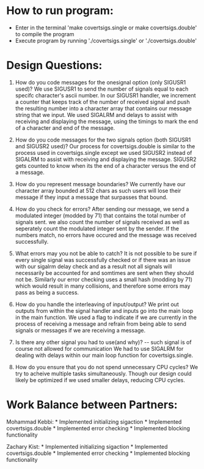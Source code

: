 
# How to run program:

*   Enter in the terminal 'make covertsigs.single or make covertsigs.double'
  to compile the program
* Execute program by running './covertsigs.single' or './covertsigs.double'
   

# Design Questions:

1. How do you code messages for the onesignal option (only SIGUSR1 used)?
   We use SIGUSR1 to send the number of signals equal to each specifc character's ascii number.
   In our SIGUSR1 handler, we increment a counter that keeps track of the number of received signal
   and push the resulting number into a character array that contains our message string that we input.
   We used SIGALRM and delays to assist with receiving and displaying the message, using the timings
   to mark the end of a character and end of the message.

2. How do you code messages for the two signals option (both SIGUSR1 and SIGUSR2 used)?
   Our process for covertsigs.double is similar to the process used in covertsigs.single except
   we used SIGUSR2 instead of SIGALRM to assist with receiving and displaying the message. SIGUSR2 
   gets counted to know when its the end of a character versus the end of a message.
   
3. How do you represent message boundaries?
   We currently have our character array bounded at 512 chars as such users will lose their message 
   if they input a message that surpasses that bound.
   
4. How do you check for errors?
   After sending our message, we send a modulated integer (modded by 71) that contains the total number of signals sent.
   we also count the number of signals received as well as seperately count the modulated integer sent by the sender.
   If the numbers match, no errors have occured and the message was received successfully.
   
5. What errors may you not be able to catch?
   It is not possible to be sure if every single signal was successfully checked or if there was an issue with our sigalrm delay
   check and as a result not all signals will necessarily be accounted for and somtimes are sent when they should not be. 
   Similarly our error checking uses a small hash (modding by 71) which would result in many collisions, and therefore
   some errors may pass as being a success.
   
6. How do you handle the interleaving of input/output?
   We print out outputs from within the signal handler and inputs go into the main loop in the main function. 
   We used a flag to indicate if we are currently in the process of receiving a message and refrain from being 
   able to send signals or messages if we are receiving a message.

7. Is there any other signal you had to use(and why)? -- such signal is of course not allowed for communication
   We had to use SIGALRM for dealing with delays within our main loop function for covertsigs.single.
   
8. How do you ensure that you do not spend unnecessary CPU cycles?
   We try to acheive multiple tasks simultaneously. Though our design could likely be optimized if we
   used smaller delays, reducing CPU cycles.

# Work Balance between Partners:
Mohammad Kebbi:
    * Implemented initializing sigaction
    * Implemented covertsigs.double
    * Implemented error checking
    * Implemented blocking functionality
    
Zachary Kist:
    * Implemented initializing sigaction
    * Implemented covertsigs.double
    * Implemented error checking
    * Implemented blocking functionality
